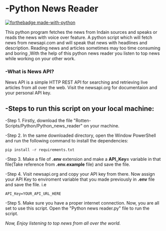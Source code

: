 # -Python News Reader
[![forthebadge made-with-python](http://ForTheBadge.com/images/badges/made-with-python.svg)](https://www.python.org/)

This python program fetches the news from Indain sources and speaks or reads the news with voice over feature. A python script which will fetch news from newsapi.com and will speak that news with headlines and description. Reading news and articles sometimes may too time consuming and boring ,With the help of this python news reader you listen to top news while working on your other work.
### -What is News API?
News API is a simple HTTP REST API for searching and retrieving live articles from all over the web. Visit the newsapi.org for documentaion and your personal API key.


## -Steps to run this script on your local machine:
-Step 1. Firstly, download the file "Rotten-Scripts/Python/Python_news_reader" on your machine.

-Step 2. In the same downloaded directory, open the Window PowerShell and run the following command to install the dependencies:
```
pip install -r requirements.txt
```
-Step 3. Make a file of **.env** extension and make a **API_Key=** variable in that file(Take reference from **.env.example** file) and save the file.

-Step 4. Visit newsapi.org and copy your API key from there. Now assign your API Key to enviroment variable that you made previously in **.env** file and save the file.
i.e
```
API_Key=YOUR_API_URL_HERE
```
-Step 5. Make sure you have a proper internet connection. Now, you are all set to use this script. Open the "Python news reader.py" file to run the script.

*Now, Enjoy listening to top news from all over the world.*

